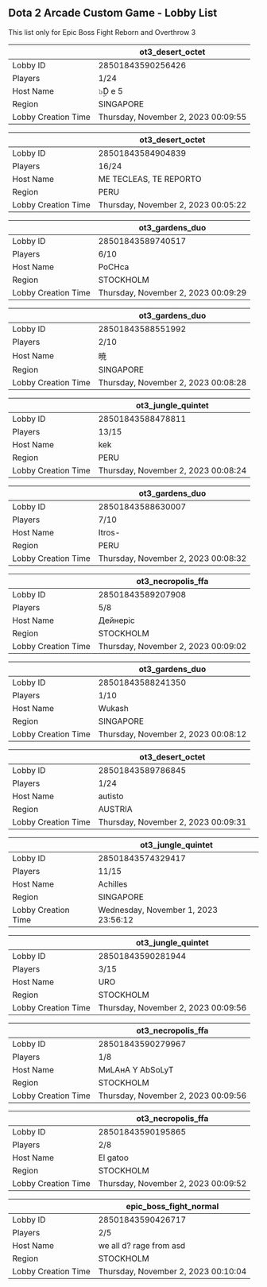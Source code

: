 ## Dota 2 Arcade Custom Game - Lobby List

This list only for Epic Boss Fight Reborn and Overthrow 3

|  | ot3_desert_octet |
| ------ | ------ |
| Lobby ID | 28501843590256426 |
| Players | 1/24 |
| Host Name | ๖ۣۜD e 5 |
| Region | SINGAPORE |
| Lobby Creation Time | Thursday, November 2, 2023 00:09:55 |


|  | ot3_desert_octet |
| ------ | ------ |
| Lobby ID | 28501843584904839 |
| Players | 16/24 |
| Host Name | ME TECLEAS, TE REPORTO |
| Region | PERU |
| Lobby Creation Time | Thursday, November 2, 2023 00:05:22 |


|  | ot3_gardens_duo |
| ------ | ------ |
| Lobby ID | 28501843589740517 |
| Players | 6/10 |
| Host Name | PoCHca |
| Region | STOCKHOLM |
| Lobby Creation Time | Thursday, November 2, 2023 00:09:29 |


|  | ot3_gardens_duo |
| ------ | ------ |
| Lobby ID | 28501843588551992 |
| Players | 2/10 |
| Host Name | 暁 |
| Region | SINGAPORE |
| Lobby Creation Time | Thursday, November 2, 2023 00:08:28 |


|  | ot3_jungle_quintet |
| ------ | ------ |
| Lobby ID | 28501843588478811 |
| Players | 13/15 |
| Host Name | kek |
| Region | PERU |
| Lobby Creation Time | Thursday, November 2, 2023 00:08:24 |


|  | ot3_gardens_duo |
| ------ | ------ |
| Lobby ID | 28501843588630007 |
| Players | 7/10 |
| Host Name | Itros- |
| Region | PERU |
| Lobby Creation Time | Thursday, November 2, 2023 00:08:32 |


|  | ot3_necropolis_ffa |
| ------ | ------ |
| Lobby ID | 28501843589207908 |
| Players | 5/8 |
| Host Name | Дейнеріс |
| Region | STOCKHOLM |
| Lobby Creation Time | Thursday, November 2, 2023 00:09:02 |


|  | ot3_gardens_duo |
| ------ | ------ |
| Lobby ID | 28501843588241350 |
| Players | 1/10 |
| Host Name | Wukash |
| Region | SINGAPORE |
| Lobby Creation Time | Thursday, November 2, 2023 00:08:12 |


|  | ot3_desert_octet |
| ------ | ------ |
| Lobby ID | 28501843589786845 |
| Players | 1/24 |
| Host Name | autisto |
| Region | AUSTRIA |
| Lobby Creation Time | Thursday, November 2, 2023 00:09:31 |


|  | ot3_jungle_quintet |
| ------ | ------ |
| Lobby ID | 28501843574329417 |
| Players | 11/15 |
| Host Name | Achilles |
| Region | SINGAPORE |
| Lobby Creation Time | Wednesday, November 1, 2023 23:56:12 |


|  | ot3_jungle_quintet |
| ------ | ------ |
| Lobby ID | 28501843590281944 |
| Players | 3/15 |
| Host Name | URO |
| Region | STOCKHOLM |
| Lobby Creation Time | Thursday, November 2, 2023 00:09:56 |


|  | ot3_necropolis_ffa |
| ------ | ------ |
| Lobby ID | 28501843590279967 |
| Players | 1/8 |
| Host Name | МиLAнА Y AbSoLyT |
| Region | STOCKHOLM |
| Lobby Creation Time | Thursday, November 2, 2023 00:09:56 |


|  | ot3_necropolis_ffa |
| ------ | ------ |
| Lobby ID | 28501843590195865 |
| Players | 2/8 |
| Host Name | El gatoo |
| Region | STOCKHOLM |
| Lobby Creation Time | Thursday, November 2, 2023 00:09:52 |


|  | epic_boss_fight_normal |
| ------ | ------ |
| Lobby ID | 28501843590426717 |
| Players | 2/5 |
| Host Name | we all d? rage from asd |
| Region | STOCKHOLM |
| Lobby Creation Time | Thursday, November 2, 2023 00:10:04 |


